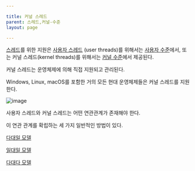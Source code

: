 ```yaml
---

title: 커널 스레드
parent: 스레드,커널-수준
layout: page

---
```



[스레드](스레드.md)를 위한 지원은 [사용자 스레드](사용자-스레드.md) (user threads)를 위해서는 [사용자 수준](사용자-수준.md)에서, 또는 커널 스레드(kernel threads)를 위해서는 [커널 수준](커널-수준.md)에서 제공된다.

커널 스레드는 운영체제에 의해 직접 지원되고 관리된다.

Windows, Linux, macOS를 포함한 거의 모든 현대 운영체제들은 커널 스레드를 지원한다.

![image](https://user-images.githubusercontent.com/116250393/211192984-5f9dcff9-4611-45e9-a8a1-fcd141eba4c8.png)

사용자 스레드와 커널 스레드는 어떤 연관관계가 존재해야 한다.

이 연관 관계를 확립하는 세 가지 일반적인 방법이 있다.

[다대일 모델](다대일-모델.md)

[일대일 모델](일대일-모델.md)

[다대다 모델](다대다-모델.md)